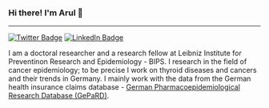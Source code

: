 ### Hi there! I'm Arul 👋
------------------------------


[![Twitter Badge](https://img.shields.io/badge/Twitter-Profile-informational?style=flat&logo=twitter&logoColor=white&color=1CA2F1)](https://twitter.com/TArulmani)
[![LinkedIn Badge](https://img.shields.io/badge/LinkedIn-Profile-informational?style=flat&logo=linkedin&logoColor=white&color=0D76A8)](https://www.linkedin.com/in/arulmani-thiyagarajan-68b21673/)



I am a doctoral researcher and a research fellow at Leibniz Institute for Preventinon Research and Epidemiology - BIPS. I research in the field of cancer epidemiology; to be precise I work on thyroid diseases and cancers and their trends in Germany. I mainly work with the data from the German health insurance claims database - [German Pharmacoepidemiological Research Database (GePaRD)](https://www.bips-institut.de/en/research/research-infrastructures/gepard.html). 




<!--
**arulmanit/arulmanit** is a ✨ _special_ ✨ repository because its `README.md` (this file) appears on your GitHub profile.

Here are some ideas to get you started:

- 🔭 I’m currently working on ...
- 🌱 I’m currently learning ...
- 👯 I’m looking to collaborate on ...
- 🤔 I’m looking for help with ...
- 💬 Ask me about ...
- 📫 How to reach me: ...
- 😄 Pronouns: ...
- ⚡ Fun fact: ...
-->
